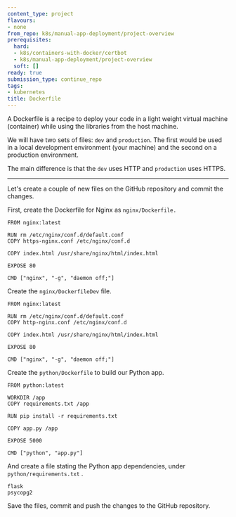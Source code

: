 ```yaml
---
content_type: project
flavours:
- none
from_repo: k8s/manual-app-deployment/project-overview
prerequisites:
  hard:
  - k8s/containers-with-docker/certbot
  - k8s/manual-app-deployment/project-overview
  soft: []
ready: true
submission_type: continue_repo
tags:
- kubernetes
title: Dockerfile
---
```


A Dockerfile is a recipe to deploy your code in a light weight virtual machine (container) while using the libraries from the host machine.

We will have two sets of files: `dev` and `production`. The first would be used in a local development environment (your machine) and the second on a production environment.

The main difference is that the `dev` uses HTTP and `production` uses HTTPS.

***

Let's create a couple of new files on the GitHub repository and commit the changes.

First, create the Dockerfile for Nginx as `nginx/Dockerfile.`

```
FROM nginx:latest

RUN rm /etc/nginx/conf.d/default.conf
COPY https-nginx.conf /etc/nginx/conf.d

COPY index.html /usr/share/nginx/html/index.html

EXPOSE 80

CMD ["nginx", "-g", "daemon off;"]
```

Create the `nginx/DockerfileDev` file.

```
FROM nginx:latest

RUN rm /etc/nginx/conf.d/default.conf
COPY http-nginx.conf /etc/nginx/conf.d

COPY index.html /usr/share/nginx/html/index.html

EXPOSE 80

CMD ["nginx", "-g", "daemon off;"]
```

Create the `python/Dockerfile` to build our Python app.

```
FROM python:latest

WORKDIR /app
COPY requirements.txt /app

RUN pip install -r requirements.txt

COPY app.py /app

EXPOSE 5000

CMD ["python", "app.py"]
```

And create a file stating the Python app dependencies, under `python/requirements.txt` .

```
flask
psycopg2
```

Save the files, commit and push the changes to the GitHub repository.